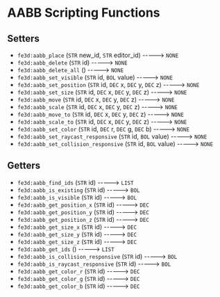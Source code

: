 # AABB Scripting Functions

## Setters

- `fe3d:aabb_place` (`STR` new_id, `STR` editor_id) -----> `NONE`
- `fe3d:aabb_delete` (`STR` id) -----> `NONE`
- `fe3d:aabb_delete_all` () -----> `NONE`
- `fe3d:aabb_set_visible` (`STR` id, `BOL` value) -----> `NONE`
- `fe3d:aabb_set_position` (`STR` id, `DEC` x, `DEC` y, `DEC` z) -----> `NONE`
- `fe3d:aabb_set_size` (`STR` id, `DEC` x, `DEC` y, `DEC` z) -----> `NONE`
- `fe3d:aabb_move` (`STR` id, `DEC` x, `DEC` y, `DEC` z) -----> `NONE`
- `fe3d:aabb_scale` (`STR` id, `DEC` x, `DEC` y, `DEC` z) -----> `NONE`
- `fe3d:aabb_move_to` (`STR` id, `DEC` x, `DEC` y, `DEC` z) -----> `NONE`
- `fe3d:aabb_scale_to` (`STR` id, `DEC` x, `DEC` y, `DEC` z) -----> `NONE`
- `fe3d:aabb_set_color` (`STR` id, `DEC` r, `DEC` g, `DEC` b) -----> `NONE`
- `fe3d:aabb_set_raycast_responsive` (`STR` id, `BOL` value) -----> `NONE`
- `fe3d:aabb_set_collision_responsive` (`STR` id, `BOL` value) -----> `NONE`

## Getters

- `fe3d:aabb_find_ids` (`STR` id) -----> `LIST`
- `fe3d:aabb_is_existing` (`STR` id) -----> `BOL`
- `fe3d:aabb_is_visible` (`STR` id) -----> `BOL`
- `fe3d:aabb_get_position_x` (`STR` id) -----> `DEC`
- `fe3d:aabb_get_position_y` (`STR` id) -----> `DEC`
- `fe3d:aabb_get_position_z` (`STR` id) -----> `DEC`
- `fe3d:aabb_get_size_x` (`STR` id) -----> `DEC`
- `fe3d:aabb_get_size_y` (`STR` id) -----> `DEC`
- `fe3d:aabb_get_size_z` (`STR` id) -----> `DEC`
- `fe3d:aabb_get_ids` () -----> `LIST`
- `fe3d:aabb_is_collision_responsive` (`STR` id) -----> `BOL`
- `fe3d:aabb_is_raycast_responsive` (`STR` id) -----> `BOL`
- `fe3d:aabb_get_color_r` (`STR` id) -----> `DEC`
- `fe3d:aabb_get_color_g` (`STR` id) -----> `DEC`
- `fe3d:aabb_get_color_b` (`STR` id) -----> `DEC`
